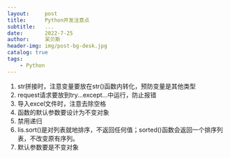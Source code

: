 ```yaml
---
layout:     post
title:      Python开发注意点
subtitle:   ...
date:       2022-7-25
author:     呆贝斯
header-img: img/post-bg-desk.jpg
catalog: true
tags:
    - Python
---
```

1. str拼接时，注意变量要放在str()函数内转化，预防变量是其他类型
2. request请求要放到try...except...中运行，防止报错
3. 导入excel文件时，注意去除空格
4. 函数的默认参数要设计为不变对象
5. 禁用递归
6. lis.sort()是对列表就地排序，不返回任何值；sorted()函数会返回一个排序列表，不改变原有序列。
7. 默认参数要是不变对象

